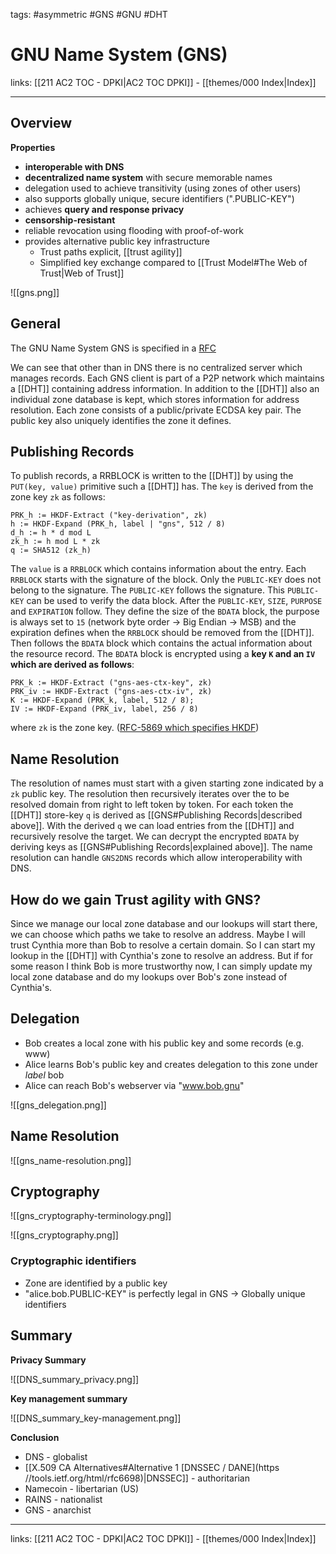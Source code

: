 tags: #asymmetric #GNS #GNU #DHT

# GNU Name System (GNS)

links: [[211 AC2 TOC - DPKI|AC2 TOC DPKI]] - [[themes/000 Index|Index]]

---

## Overview

**Properties**

- **interoperable with DNS**
- **decentralized name system** with secure memorable names
- delegation used to achieve transitivity (using zones of other users)
- also supports globally unique, secure identifiers (".PUBLIC-KEY")
- achieves **query and response privacy**
- **censorship-resistant**
- reliable revocation using flooding with proof-of-work
- provides alternative public key infrastructure
	- Trust paths explicit, [[trust agility]]
	- Simplified key exchange compared to [[Trust Model#The Web of Trust|Web of Trust]]

![[gns.png]]

## General

The GNU Name System GNS is specified in a [RFC](https://datatracker.ietf.org/doc/id/draft-schanzen-gns-01.html)

We can see that other than in DNS there is no centralized server which manages records. Each GNS client is part of a P2P network which maintains a [[DHT]] containing address information. In addition to the [[DHT]] also an individual zone database is kept, which stores information for address resolution. Each zone consists of a public/private ECDSA key pair. The public key also uniquely identifies the zone it defines.

## Publishing Records

To publish records, a RRBLOCK is written to the [[DHT]] by using the `PUT(key, value)` primitive such a [[DHT]] has. The `key` is derived from the zone key `zk` as follows: 
```
PRK_h := HKDF-Extract ("key-derivation", zk)
h := HKDF-Expand (PRK_h, label | "gns", 512 / 8)
d_h := h * d mod L
zk_h := h mod L * zk
q := SHA512 (zk_h) 
```

The `value` is a `RRBLOCK` which contains information about the entry. Each `RRBLOCK` starts with the signature of the block. Only the `PUBLIC-KEY` does not belong to the signature. The `PUBLIC-KEY` follows the signature. This `PUBLIC-KEY` can be used to verify the data block. After the `PUBLIC-KEY`, `SIZE`, `PURPOSE` and `EXPIRATION` follow. They define the size of the `BDATA` block, the purpose is always set to `15` (network byte order -> Big Endian -> MSB) and the expiration defines when the `RRBLOCK` should be removed from the [[DHT]]. Then follows the `BDATA` block which contains the actual information about the resource record. The `BDATA` block is encrypted using a **key `K` and an `IV` which are derived as follows**:

```
PRK_k := HKDF-Extract ("gns-aes-ctx-key", zk)
PRK_iv := HKDF-Extract ("gns-aes-ctx-iv", zk)
K := HKDF-Expand (PRK_k, label, 512 / 8);
IV := HKDF-Expand (PRK_iv, label, 256 / 8)
```

where `zk` is the zone key. ([RFC-5869 which specifies HKDF](https://www.rfc-editor.org/rfc/rfc5869.html))

## Name Resolution

The resolution of names must start with a given starting zone indicated by a `zk` public key. The resolution then recursively iterates over the to be resolved domain from right to left token by token. For each token the [[DHT]] store-key `q` is derived as [[GNS#Publishing Records|described above]]. With the derived `q` we can load entries from the [[DHT]] and recursively resolve the target. We can decrypt the encrypted `BDATA` by deriving keys as [[GNS#Publishing Records|explained above]]. The name resolution can handle `GNS2DNS` records which allow interoperability with DNS.

## How do we gain Trust agility with GNS?

Since we manage our local zone database and our lookups will start there, we can choose which paths we take to resolve an address. Maybe I will trust Cynthia more than Bob to resolve a certain domain. So I can start my lookup in the [[DHT]] with Cynthia's zone to resolve an address. But if for some reason I think Bob is more trustworthy now, I can simply update my local zone database and do my lookups over Bob's zone instead of Cynthia's. 

## Delegation

- Bob creates a local zone with his public key and some records (e.g. www)
- Alice learns Bob's public key and creates delegation to this zone under *label* bob
- Alice can reach Bob's webserver via "www.bob.gnu"

![[gns_delegation.png]]

## Name Resolution

![[gns_name-resolution.png]]

## Cryptography

![[gns_cryptography-terminology.png]]

![[gns_cryptography.png]]

### Cryptographic identifiers

- Zone are identified by a public key
- "alice.bob.PUBLIC-KEY" is perfectly legal in GNS $\rightarrow$ Globally unique identifiers

## Summary

**Privacy Summary**

![[DNS_summary_privacy.png]]

**Key management summary**

![[DNS_summary_key-management.png]]

**Conclusion**

- DNS - globalist
- [[X.509 CA Alternatives#Alternative 1 [DNSSEC / DANE](https //tools.ietf.org/html/rfc6698)|DNSSEC]] - authoritarian
- Namecoin - libertarian (US)
- RAINS - nationalist
- GNS - anarchist

---
links: [[211 AC2 TOC - DPKI|AC2 TOC DPKI]] - [[themes/000 Index|Index]]